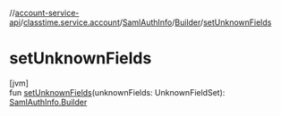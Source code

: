 //[account-service-api](../../../../index.md)/[classtime.service.account](../../index.md)/[SamlAuthInfo](../index.md)/[Builder](index.md)/[setUnknownFields](set-unknown-fields.md)

# setUnknownFields

[jvm]\
fun [setUnknownFields](set-unknown-fields.md)(unknownFields: UnknownFieldSet): [SamlAuthInfo.Builder](index.md)
